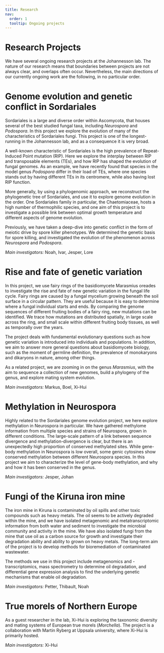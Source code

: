 ```yaml
---
title: Research
nav:
  order: 1
  tooltip: Ongoing projects
---
```


# <i class="fas fa-microscope"></i>Research Projects

We have several ongoing research projects at the Johannesson lab. The nature of our research means that boundaries between projects are not always clear, and overlaps often occur. Nevertheless, the main directions of our currently ongoing work are the following, in no particular order.

# Genome evolution and genetic conflict in Sordariales
Sordariales is a large and diverse order within Ascomycota, that houses several of the best studied fungal taxa, including _Neurospora_ and _Podospora_. In this project we explore the evolution of many of the characteristics of Sordariales fungi. This project is one of the longest-running in the Johannesson lab, and as a consequence it is very broad.

A well-known characteristic of Sordariales is the high prevalence of Repeat-Induced Point mutation (RIP). Here we explore the interplay between RIP and transposable elements (TEs), and how RIP has shaped the evolution of fungal genomes. As an example, we have recently found that species in the model genus _Podospora_ differ in their load of TEs, where one species stands out by having different TEs in its centromere, while also having lost RIP function.

More generally, by using a phylogenomic approach, we reconstruct the phylogenetic tree of Sordariales, and use it to explore genome evolution in the order. One Sordariales family in particular, the Chaetomiaceae, hosts a high number of thermophilic species, and one aim of this project is to investigate a possible link between optimal growth temperature and different aspects of genome evolution. 

Previously, we have taken a deep-dive into genetic conflict in the form of meiotic drive by spore killer phenotypes. We determined the genetic basis for spore killing, and investigated the evolution of the phenomenon across _Neurospora_ and _Podospora_. 

_Main investigators:_ Noah, Ivar, Jesper, Lore

# Rise and fate of genetic variation
In this project, we use fairy rings of the basidiomycete Marasmius oreades to investigate the rise and fate of new genetic variation in the fungal life cycle. Fairy rings are caused by a fungal mycelium growing beneath the soil surface in a circular pattern. They are useful because it is easy to determine where a fungal individual starts and ends. By comparing the genome sequences of different fruiting bodies of a fairy ring, new mutations can be identified. We trace how mutations are distributed spatially, in large scale across the ring, and small scale within different fruiting body tissues, as well as temporally over the years.

The project deals with fundamental evolutionary questions such as how genetic variation is introduced into individuals and populations. In addition, we aim to answer more general questions about basidiomycete biology, such as the moment of germline definition, the prevalence of monokaryons and dikaryons in nature, among other things.

As a related project, we are zooming in on the genus _Marasmius_, with the aim to sequence a collection of new genomes, build a phylogeny of the genus, and explore mating system evolution.

_Main investigators:_ Markus, Boel, Xi-Hui

# Methylation in Neurospora
Highly related to the Sordariales genome evolution project, we here explore methylation in Neurospora in particular. We have gathered methylome information from multiple species and strains of Neurospora, grown in different conditions. The large-scale pattern of a link between sequence divergence and methylation-divergence is clear, but there is an unexpectedly high proportion of conserved methylated sites. While gene-body methylation in Neurospora is low overall, some genic cytosines show conserved methylation between different Neurospora species. In this project we aim to characterize the level of gene-body methylation, and why and how it has been conserved in the genus.

_Main investigators:_ Jesper, Johan

# Fungi of the Kiruna iron mine
The iron mine in Kiruna is contaminated by oil spills and other toxic compounds such as heavy metals. The oil seems to be actively degraded within the mine, and we have isolated metagenomic and metatranscriptomic information from both water and sediment to investigate the microbial community and activity in the mine. We have also isolated fungi from the mine that use oil as a carbon source for growth and investigate their degradation ability and ability to grown on heavy metals. The long-term aim of the project is to develop methods for bioremediation of contaminated wastewater.

The methods we use in this project include metagenomics and -transcriptomics, mass spectrometry to determine oil degradation, and differential gene expression analysis to find the underlying genetic mechanisms that enable oil degradation.

_Main investigators:_ Petter, Thibault, Noah

# True morels of Northern Europe
As a guest researcher in the lab, Xi-Hui is exploring the taxonomic diversity and mating systems of European true morels (_Morchella_). The project is a collaboration with Martin Ryberg at Uppsala university, where Xi-Hui is primarily hosted.

_Main investigators:_ Xi-Hui

<!---
# Hybridization in Verticillium
--->